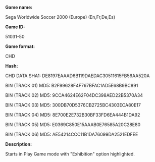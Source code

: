 **Game name:**

Sega Worldwide Soccer 2000 (Europe) (En,Fr,De,Es)

**Game ID:**

51031-50

**Game format:**

CHD

**Hash:**

CHD DATA SHA1: DE8197EAAAD6B119DAEDAC30511615FB56AA520A

BIN (TRACK 01) MD5: B2F99628F4F767BFAC1AD5E68B9BC891

BIN (TRACK 02) MD5: 9CCA4624E62F04DC398AED22B5370A34

BIN (TRACK 03) MD5: 300DB70D5376CB2725BC4303ECA80E17

BIN (TRACK 04) MD5: 8E700E2E732B30BF33FD6EA444B1DA92

BIN (TRACK 05) MD5: E0369C850E15AAAB0E76585A20C28E80

BIN (TRACK 06) MD5: AE54214CCC11B1DA76099DA2521EDFEE

**Description:**

Starts in Play Game mode with "Exhibition" option highlighted.
